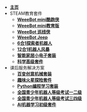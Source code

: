 - [**主页**](README.md)
- STEAM教育套件
  - [**WeeeBot mini酷跑侠**](https://www.weeemake.com.cn/weeebot-mini/)
  - [**WeeeBot mini教育版**](https://www.weeemake.com.cn/weeebot-mini-edu/)
  - [**WeeeBot 巡线侠**](https://www.weeemake.com.cn/weeebot/)
  - [**WeeeBot Jeep**](https://www.weeemake.com.cn/weeebot-jeep/)
  - [**6合1探索者机器人**](https://www.weeemake.com.cn/weeebot-evolution/)
  - [**12合1机器人风暴**](https://www.weeemake.com.cn/12-in-1-robotstorm/)
  - [**智能家居小电子套装**](https://www.weeemake.com.cn/home-inventor-kit/)
  - [**科学高级套件**](https://www.weeemake.com.cn/science-kit/)
- 课后服务解决方案
  - [**百变创意机械套装**](https://www.weeemake.com.cn/variety-of-creative-machinery-kit/)
  - [**趣味火星探险套件**](https://www.weeemake.com.cn/mars-rover-kit/)
  - [**Python编程学习套装**](https://www.weeemake.com.cn/python-educational-robot-kit/)
  - [**全国青少年机器人等级考试一二级**](https://www.weeemake.com.cn/youth-level-test-1-2/)
  - [**全国青少年机器人等级考试三四级**](https://www.weeemake.com.cn/youth-level-test-3-4/)
  - [**AI机器学习初级套件**](https://www.weeemake.com.cn/ai-machine-learning-educational-starter-kit/)
  